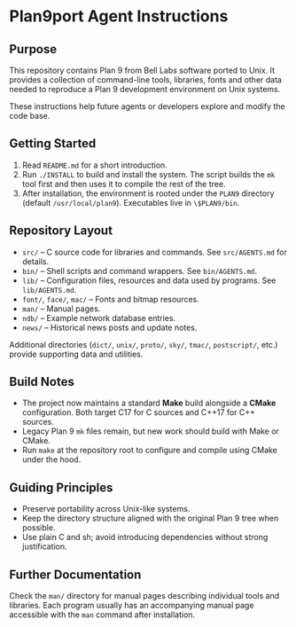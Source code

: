 # Plan9port Agent Instructions

## Purpose
This repository contains Plan 9 from Bell Labs software ported to Unix. It provides a collection of command-line tools, libraries, fonts and other data needed to reproduce a Plan 9 development environment on Unix systems.

These instructions help future agents or developers explore and modify the code base.

## Getting Started
1. Read `README.md` for a short introduction.
2. Run `./INSTALL` to build and install the system. The script builds the `mk` tool first and then uses it to compile the rest of the tree.
3. After installation, the environment is rooted under the `PLAN9` directory (default `/usr/local/plan9`). Executables live in `\$PLAN9/bin`.

## Repository Layout
- `src/` – C source code for libraries and commands. See `src/AGENTS.md` for details.
- `bin/` – Shell scripts and command wrappers. See `bin/AGENTS.md`.
- `lib/` – Configuration files, resources and data used by programs. See `lib/AGENTS.md`.
- `font/`, `face/`, `mac/` – Fonts and bitmap resources.
- `man/` – Manual pages.
- `ndb/` – Example network database entries.
- `news/` – Historical news posts and update notes.

Additional directories (`dict/`, `unix/`, `proto/`, `sky/`, `tmac/`, `postscript/`, etc.) provide supporting data and utilities.

## Build Notes
- The project now maintains a standard **Make** build alongside a **CMake** configuration. Both target C17 for C sources and C++17 for C++ sources.
- Legacy Plan 9 `mk` files remain, but new work should build with Make or CMake.
- Run `make` at the repository root to configure and compile using CMake under the hood.

## Guiding Principles
- Preserve portability across Unix-like systems.
- Keep the directory structure aligned with the original Plan 9 tree when possible.
- Use plain C and sh; avoid introducing dependencies without strong justification.

## Further Documentation
Check the `man/` directory for manual pages describing individual tools and libraries. Each program usually has an accompanying manual page accessible with the `man` command after installation.

